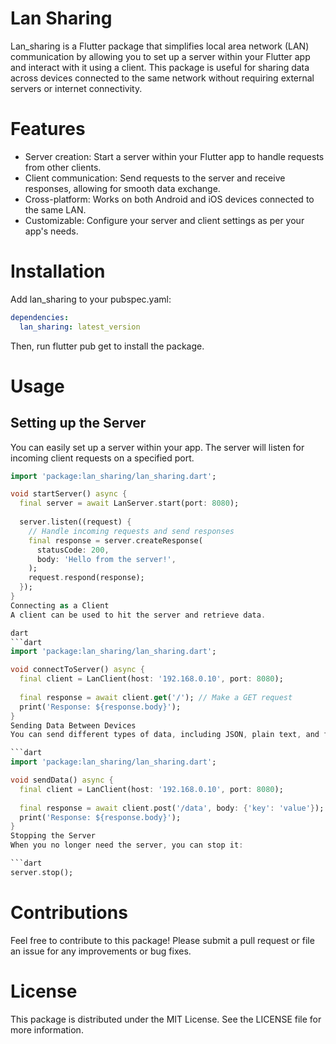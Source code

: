 # Lan Sharing 

Lan_sharing is a Flutter package that simplifies local area network (LAN) communication by allowing you to set up a server within your Flutter app and interact with it using a client. This package is useful for sharing data across devices connected to the same network without requiring external servers or internet connectivity.

# Features
- Server creation: Start a server within your Flutter app to handle requests from other clients.
- Client communication: Send requests to the server and receive responses, allowing for smooth data exchange.
- Cross-platform: Works on both Android and iOS devices connected to the same LAN.
- Customizable: Configure your server and client settings as per your app's needs.

# Installation
Add lan_sharing to your pubspec.yaml:

```yaml
dependencies:
  lan_sharing: latest_version
```

Then, run flutter pub get to install the package.

# Usage
## Setting up the Server
You can easily set up a server within your app. The server will listen for incoming client requests on a specified port.

```dart
import 'package:lan_sharing/lan_sharing.dart';

void startServer() async {
  final server = await LanServer.start(port: 8080);
  
  server.listen((request) {
    // Handle incoming requests and send responses
    final response = server.createResponse(
      statusCode: 200,
      body: 'Hello from the server!',
    );
    request.respond(response);
  });
}
Connecting as a Client
A client can be used to hit the server and retrieve data.

dart
```dart
import 'package:lan_sharing/lan_sharing.dart';

void connectToServer() async {
  final client = LanClient(host: '192.168.0.10', port: 8080);
  
  final response = await client.get('/'); // Make a GET request
  print('Response: ${response.body}');
}
Sending Data Between Devices
You can send different types of data, including JSON, plain text, and files.

```dart
import 'package:lan_sharing/lan_sharing.dart';

void sendData() async {
  final client = LanClient(host: '192.168.0.10', port: 8080);
  
  final response = await client.post('/data', body: {'key': 'value'}); // POST request
  print('Response: ${response.body}');
}
Stopping the Server
When you no longer need the server, you can stop it:

```dart
server.stop();
```

# Contributions

Feel free to contribute to this package! Please submit a pull request or file an issue for any improvements or bug fixes.

# License
This package is distributed under the MIT License. See the LICENSE file for more information.







